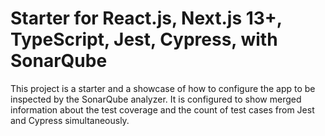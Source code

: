 # Starter for React.js, Next.js 13+, TypeScript, Jest, Cypress, with SonarQube

This project is a starter and a showcase of how to configure the app to be inspected by the SonarQube analyzer.
It is configured to show merged information about the test coverage and the count of test cases from Jest and Cypress simultaneously.

